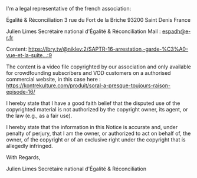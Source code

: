 I'm a legal representative of the french association:

Égalité & Réconciliation
3 rue du Fort de la Briche
93200 Saint Denis
France

Julien Limes
Secrétaire national d'Égalité & Réconciliation
Mail : espadh@e-r.fr

Content: https://lbry.tv/@niklev:2/SAPTR-16-arrestation,-garde-%C3%A0-vue-et-la-suite...:9

The content is a video file copyrighted by our association and only available for crowdfounding subscribers and VOD customers on a authorised commercial website, in this case here : https://kontrekulture.com/produit/soral-a-presque-toujours-raison-episode-16/

I hereby state that I have a good faith belief that the disputed use of the copyrighted material is not authorized by the copyright owner, its agent, or the law (e.g., as a fair use).

I hereby state that the information in this Notice is accurate and, under penalty of perjury, that I am the owner, or authorized to act on behalf of, the owner, of the copyright or of an exclusive right under the copyright that is allegedly infringed.

With Regards,

Julien Limes
Secrétaire national d'Égalité & Réconciliation
